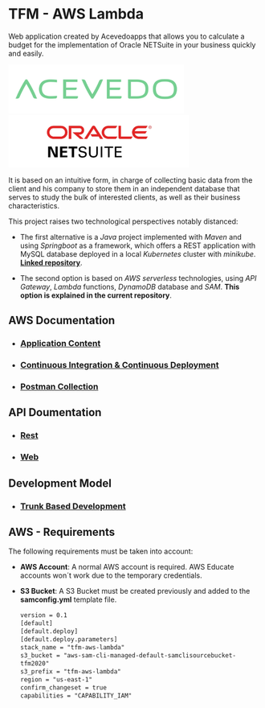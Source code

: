 # TFM - AWS Lambda

Web application created by Acevedoapps that allows you to calculate a budget for the implementation of Oracle NETSuite in your business quickly and easily.

![acevedo.png](documentation/images/logos/acevedo.png) ![oracleNetsuite.png](documentation/images/logos/oracleNetsuite.png)

It is based on an intuitive form, in charge of collecting basic data from the client and his company to store them in an independent database that serves to study the bulk of interested clients, as well as their business characteristics.

This project raises two technological perspectives notably distanced:

- The first alternative is a *Java* project implemented with *Maven* and using *Springboot* as a framework, which offers a REST application with MySQL database deployed in a local *Kubernetes* cluster with *minikube*. [**Linked repository**](https://github.com/Rubru94/tfm-springboot).

- The second option is based on *AWS serverless* technologies, using *API Gateway*, *Lambda* functions, *DynamoDB* database and *SAM*.  **This option is explained in the current repository**.


## AWS Documentation

* ### [Application Content](https://github.com/Gabriel-Acevedo/tfm-aws/blob/master/documentation/AWS/AWS-APPLICATION-CONTENTS.md)

* ### [Continuous Integration & Continuous Deployment](https://github.com/Gabriel-Acevedo/tfm-aws/blob/master/documentation/AWS/AWS-CI-CD.md)

* ### [Postman Collection](https://github.com/Gabriel-Acevedo/tfm-aws/blob/master/documentation/AWS/AWS-POSTMAN-COLLECTION.md)


## API Doumentation

* ### [Rest](https://github.com/Gabriel-Acevedo/tfm-aws/blob/master/documentation/API/API-REST.md)

* ### [Web](https://github.com/Gabriel-Acevedo/tfm-aws/blob/master/documentation/API/API-WEB.md)


## Development Model

* ### [Trunk Based Development](https://github.com/Gabriel-Acevedo/tfm-aws/blob/master/documentation/TBD/TBD.md)


## AWS - Requirements

The following requirements must be taken into account:
  - **AWS Account**: A normal AWS account is required. AWS Educate accounts won´t work due to the temporary credentials.
  - **S3 Bucket**: A S3 Bucket must be created previously and added to the **samconfig.yml** template file.

    ```
    version = 0.1
    [default]
    [default.deploy]
    [default.deploy.parameters]
    stack_name = "tfm-aws-lambda"
    s3_bucket = "aws-sam-cli-managed-default-samclisourcebucket-tfm2020"
    s3_prefix = "tfm-aws-lambda"
    region = "us-east-1"
    confirm_changeset = true
    capabilities = "CAPABILITY_IAM"
    ```